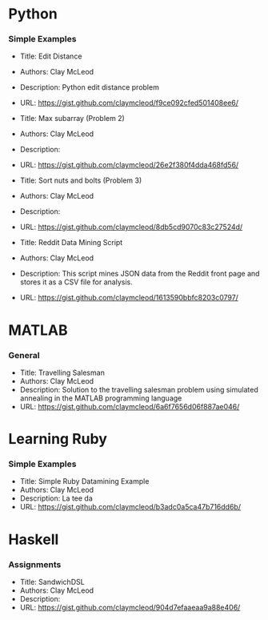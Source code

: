 # Python
### Simple Examples

* Title: Edit Distance
* Authors: Clay McLeod
* Description: Python edit distance problem
* URL: https://gist.github.com/claymcleod/f9ce092cfed501408ee6/

* Title: Max subarray (Problem 2)
* Authors: Clay McLeod
* Description: 
* URL: https://gist.github.com/claymcleod/26e2f380f4dda468fd56/

* Title: Sort nuts and bolts (Problem 3)
* Authors: Clay McLeod
* Description: 
* URL: https://gist.github.com/claymcleod/8db5cd9070c83c27524d/

* Title: Reddit Data Mining Script
* Authors: Clay McLeod
* Description: This script mines JSON data from the Reddit front page and stores it as a CSV file for analysis.
* URL: https://gist.github.com/claymcleod/1613590bbfc8203c0797/

# MATLAB
### General

* Title: Travelling Salesman
* Authors: Clay McLeod
* Description: Solution to the travelling salesman problem using simulated annealing in the MATLAB programming language
* URL: https://gist.github.com/claymcleod/6a6f7656d06f887ae046/

# Learning Ruby
### Simple Examples

* Title: Simple Ruby Datamining Example
* Authors: Clay McLeod
* Description: La tee da
* URL: https://gist.github.com/claymcleod/b3adc0a5ca47b716dd6b/

# Haskell
### Assignments

* Title: SandwichDSL
* Authors: Clay McLeod
* Description: 
* URL: https://gist.github.com/claymcleod/904d7efaaeaa9a88e406/

